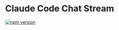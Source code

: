 # Claude Code Chat Stream

[![npm version](https://badge.fury.io/js/claude-code-chat-stream.svg)](https://www.npmjs.com/package/claude-code-chat-stream)

